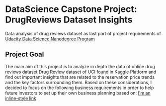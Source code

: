 # DataScience Capstone Project: DrugReviews Dataset Insights
Data analysis of drug reviews dataset as last part of project requirements of [Udacity Data Science Nanodegree Program](https://learn.udacity.com/nanodegrees/nd025/parts/cd1971/lessons/c20e1b63-c711-475b-b1ba-3ea987081193/concepts/dc9cae33-1b66-484a-95e4-61c166c64cf5)

## Project Goal
The main aim of this project is to analyze in depth the data of online drug reviews dataset Drug Review dataset of UCI found in Kaggle Platform and find out important insights that are related to the reservation price trends and the key factors surrounding them. Based on these considerations, I decided to focus on the following business requirements in order to help future investors to set up their own business planning based on:
[I'm an inline-style link](https://www.somewebsite.com)
